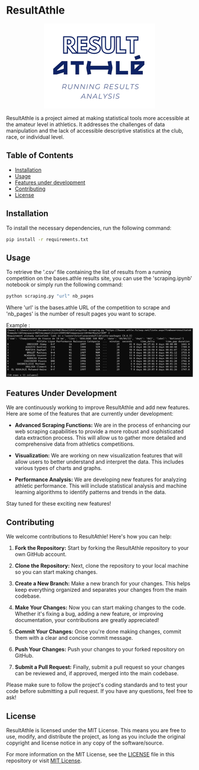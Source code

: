 # ResultAthle
<p align="center"><img src="src/logo.png"></p>

ResultAthle is a project aimed at making statistical tools more accessible at the amateur level in athletics. It addresses the challenges of data manipulation and the lack of accessible descriptive statistics at the club, race, or individual level.

## Table of Contents

- [Installation](#installation)
- [Usage](#usage)
- [Features under development](#features-under-development)
- [Contributing](#contributing)
- [License](#license)

## Installation

To install the necessary dependencies, run the following command:

```sh
pip install -r requirements.txt
```

## Usage

To retrieve the '.csv' file containing the list of results from a running competition on the bases.athle results site, you can use the 'scraping.ipynb' notebook or simply run the following command:

```sh
python scraping.py "url" nb_pages
```

Where 'url' is the bases.athle URL of the competition to scrape and 'nb_pages' is the number of result pages you want to scrape.

Example : 
![cli_output_example](/src/cli_output_example.png)

## Features Under Development

We are continuously working to improve ResultAthle and add new features. Here are some of the features that are currently under development:

- **Advanced Scraping Functions:** We are in the process of enhancing our web scraping capabilities to provide a more robust and sophisticated data extraction process. This will allow us to gather more detailed and comprehensive data from athletics competitions.

- **Visualization:** We are working on new visualization features that will allow users to better understand and interpret the data. This includes various types of charts and graphs.

- **Performance Analysis:** We are developing new features for analyzing athletic performance. This will include statistical analysis and machine learning algorithms to identify patterns and trends in the data.

Stay tuned for these exciting new features!

## Contributing

We welcome contributions to ResultAthle! Here's how you can help:

1. **Fork the Repository:** Start by forking the ResultAthle repository to your own GitHub account.

2. **Clone the Repository:** Next, clone the repository to your local machine so you can start making changes.

3. **Create a New Branch:** Make a new branch for your changes. This helps keep everything organized and separates your changes from the main codebase.

4. **Make Your Changes:** Now you can start making changes to the code. Whether it's fixing a bug, adding a new feature, or improving documentation, your contributions are greatly appreciated!

5. **Commit Your Changes:** Once you're done making changes, commit them with a clear and concise commit message.

6. **Push Your Changes:** Push your changes to your forked repository on GitHub.

7. **Submit a Pull Request:** Finally, submit a pull request so your changes can be reviewed and, if approved, merged into the main codebase.

Please make sure to follow the project's coding standards and to test your code before submitting a pull request. If you have any questions, feel free to ask!

## License

ResultAthle is licensed under the MIT License. This means you are free to use, modify, and distribute the project, as long as you include the original copyright and license notice in any copy of the software/source.

For more information on the MIT License, see the [LICENSE](LICENSE) file in this repository or visit [MIT License](https://opensource.org/licenses/MIT).
